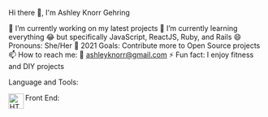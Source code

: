 Hi there 👋, I'm Ashley Knorr Gehring

🔭 I’m currently working on my latest projects
🌱 I’m currently learning everything 😂 but specifically JavaScript, ReactJS, Ruby, and Rails
😄 Pronouns: She/Her
🥅 2021 Goals: Contribute more to Open Source projects
📫 How to reach me: 📧 ashleyknorr@gmail.com
⚡ Fun fact: I enjoy fitness and DIY projects

Language and Tools:

Front End:
<img align="left" alt="HTML5" width="30px" src="https://img.shields.io/badge/HTML5-E34F26?style=for-the-badge&logo=html5&logoColor=white" />
